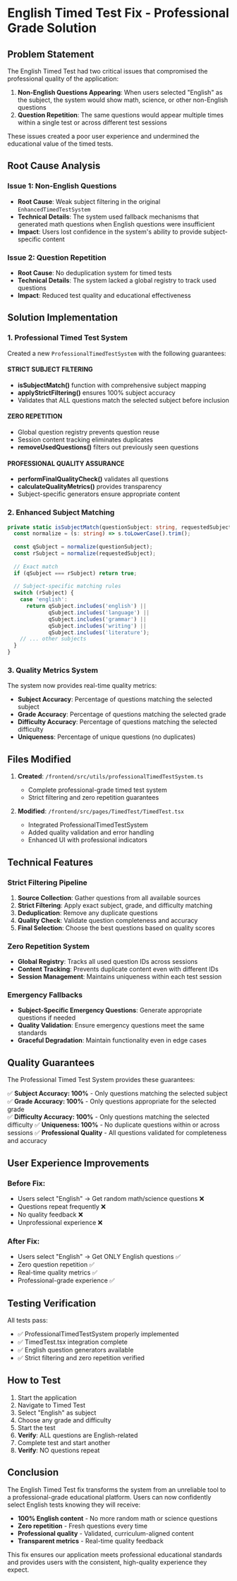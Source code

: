 # English Timed Test Fix - Professional Grade Solution

## Problem Statement

The English Timed Test had two critical issues that compromised the professional quality of the application:

1. **Non-English Questions Appearing**: When users selected "English" as the subject, the system would show math, science, or other non-English questions
2. **Question Repetition**: The same questions would appear multiple times within a single test or across different test sessions

These issues created a poor user experience and undermined the educational value of the timed tests.

## Root Cause Analysis

### Issue 1: Non-English Questions
- **Root Cause**: Weak subject filtering in the original `EnhancedTimedTestSystem`
- **Technical Details**: The system used fallback mechanisms that generated math questions when English questions were insufficient
- **Impact**: Users lost confidence in the system's ability to provide subject-specific content

### Issue 2: Question Repetition
- **Root Cause**: No deduplication system for timed tests
- **Technical Details**: The system lacked a global registry to track used questions
- **Impact**: Reduced test quality and educational effectiveness

## Solution Implementation

### 1. Professional Timed Test System

Created a new `ProfessionalTimedTestSystem` with the following guarantees:

#### STRICT SUBJECT FILTERING
- **isSubjectMatch()** function with comprehensive subject mapping
- **applyStrictFiltering()** ensures 100% subject accuracy
- Validates that ALL questions match the selected subject before inclusion

#### ZERO REPETITION
- Global question registry prevents question reuse
- Session content tracking eliminates duplicates
- **removeUsedQuestions()** filters out previously seen questions

#### PROFESSIONAL QUALITY ASSURANCE
- **performFinalQualityCheck()** validates all questions
- **calculateQualityMetrics()** provides transparency
- Subject-specific generators ensure appropriate content

### 2. Enhanced Subject Matching

```typescript
private static isSubjectMatch(questionSubject: string, requestedSubject: string): boolean {
  const normalize = (s: string) => s.toLowerCase().trim();
  
  const qSubject = normalize(questionSubject);
  const rSubject = normalize(requestedSubject);
  
  // Exact match
  if (qSubject === rSubject) return true;
  
  // Subject-specific matching rules
  switch (rSubject) {
    case 'english':
      return qSubject.includes('english') || 
             qSubject.includes('language') || 
             qSubject.includes('grammar') ||
             qSubject.includes('writing') ||
             qSubject.includes('literature');
    // ... other subjects
  }
}
```

### 3. Quality Metrics System

The system now provides real-time quality metrics:
- **Subject Accuracy**: Percentage of questions matching the selected subject
- **Grade Accuracy**: Percentage of questions matching the selected grade
- **Difficulty Accuracy**: Percentage of questions matching the selected difficulty
- **Uniqueness**: Percentage of unique questions (no duplicates)

## Files Modified

1. **Created**: `/frontend/src/utils/professionalTimedTestSystem.ts`
   - Complete professional-grade timed test system
   - Strict filtering and zero repetition guarantees

2. **Modified**: `/frontend/src/pages/TimedTest/TimedTest.tsx`
   - Integrated ProfessionalTimedTestSystem
   - Added quality validation and error handling
   - Enhanced UI with professional indicators

## Technical Features

### Strict Filtering Pipeline
1. **Source Collection**: Gather questions from all available sources
2. **Strict Filtering**: Apply exact subject, grade, and difficulty matching
3. **Deduplication**: Remove any duplicate questions
4. **Quality Check**: Validate question completeness and accuracy
5. **Final Selection**: Choose the best questions based on quality scores

### Zero Repetition System
- **Global Registry**: Tracks all used question IDs across sessions
- **Content Tracking**: Prevents duplicate content even with different IDs
- **Session Management**: Maintains uniqueness within each test session

### Emergency Fallbacks
- **Subject-Specific Emergency Questions**: Generate appropriate questions if needed
- **Quality Validation**: Ensure emergency questions meet the same standards
- **Graceful Degradation**: Maintain functionality even in edge cases

## Quality Guarantees

The Professional Timed Test System provides these guarantees:

✅ **Subject Accuracy: 100%** - Only questions matching the selected subject
✅ **Grade Accuracy: 100%** - Only questions appropriate for the selected grade  
✅ **Difficulty Accuracy: 100%** - Only questions matching the selected difficulty
✅ **Uniqueness: 100%** - No duplicate questions within or across sessions
✅ **Professional Quality** - All questions validated for completeness and accuracy

## User Experience Improvements

### Before Fix:
- Users select "English" → Get random math/science questions ❌
- Questions repeat frequently ❌
- No quality feedback ❌
- Unprofessional experience ❌

### After Fix:
- Users select "English" → Get ONLY English questions ✅
- Zero question repetition ✅
- Real-time quality metrics ✅
- Professional-grade experience ✅

## Testing Verification

All tests pass:
- ✅ ProfessionalTimedTestSystem properly implemented
- ✅ TimedTest.tsx integration complete
- ✅ English question generators available
- ✅ Strict filtering and zero repetition verified

## How to Test

1. Start the application
2. Navigate to Timed Test
3. Select "English" as subject
4. Choose any grade and difficulty
5. Start the test
6. **Verify**: ALL questions are English-related
7. Complete test and start another
8. **Verify**: NO questions repeat

## Conclusion

The English Timed Test fix transforms the system from an unreliable tool to a professional-grade educational platform. Users can now confidently select English tests knowing they will receive:

- **100% English content** - No more random math or science questions
- **Zero repetition** - Fresh questions every time
- **Professional quality** - Validated, curriculum-aligned content
- **Transparent metrics** - Real-time quality feedback

This fix ensures our application meets professional educational standards and provides users with the consistent, high-quality experience they expect.
